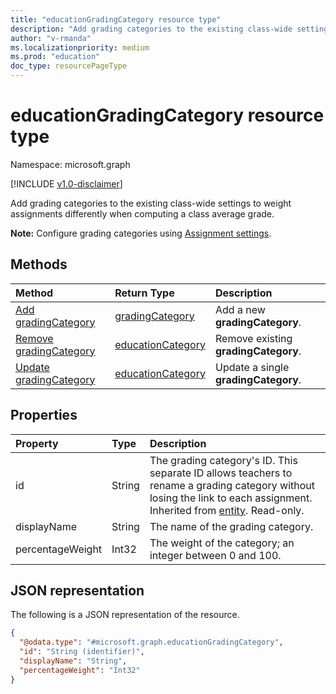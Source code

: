 ```yaml
---
title: "educationGradingCategory resource type"
description: "Add grading categories to the existing class-wide settings to weight assignments differently when computing a class average grade."
author: "v-rmanda"
ms.localizationpriority: medium
ms.prod: "education"
doc_type: resourcePageType
---
```


# educationGradingCategory resource type

Namespace: microsoft.graph

[!INCLUDE [v1.0-disclaimer](../../includes/v1.0-disclaimer.md)]

Add grading categories to the existing class-wide settings to weight assignments differently when computing a class average grade.

**Note:** Configure grading categories using [Assignment settings](../resources/educationassignmentsettings.md).

## Methods

| Method		   | Return Type	|Description|
|:---------------|:--------|:----------|
|[Add gradingCategory](../api/educationassignment-post-gradingcategory.md) | [gradingCategory](educationgradingcategory.md) | Add a new **gradingCategory**.|
|[Remove gradingCategory](../api/educationassignment-delete-gradingcategory.md) | [educationCategory](educationgradingcategory.md) | Remove existing **gradingCategory**.|
|[Update gradingCategory](../api/educationgradingcategory-update.md) | [educationCategory](educationgradingcategory.md) | Update a single **gradingCategory**.|


## Properties
| Property	   | Type	|Description|
|:---------------|:--------|:----------|
|id|String|The grading category's ID. This separate ID allows teachers to rename a grading category without losing the link to each assignment. Inherited from [entity](../resources/entity.md). Read-only.|
|displayName|String|The name of the grading category.|
|percentageWeight|Int32|The weight of the category; an integer between 0 and 100.|

## JSON representation

The following is a JSON representation of the resource.

<!-- {
  "blockType": "resource",
  "optionalProperties": [

  ],
  "@odata.type": "microsoft.graph.educationGradingCategory"
}-->

```json
{
  "@odata.type": "#microsoft.graph.educationGradingCategory",
  "id": "String (identifier)",
  "displayName": "String",
  "percentageWeight": "Int32"
}

```

<!-- uuid: 37d99af7-cfc5-4e3b-8566-f7d40e4a2070
2015-10-25 14:57:30 UTC -->
<!--
{
  "type": "#page.annotation",
  "description": "gradingCategory resource",
  "keywords": "",
  "section": "documentation",
  "tocPath": "",
  "suppressions": []
}
-->
